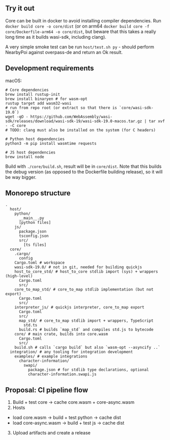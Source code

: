 ## Try it out

Core can be built in docker to avoid installing compiler dependencies. Run `docker build core -o core/dist` (or on arm64 `docker build core -f core/Dockerfile-arm64 -o core/dist`, but beware that this takes a really long time as it builds wasi-sdk, including clang).

A very simple smoke test can be run `host/test.sh py` - should perform NearbyPoi against overpass-de and return an Ok result. 

## Development requirements

macOS:
```
# Core dependencies
brew install rustup-init
brew install binaryen # for wasm-opt
rustup target add wasm32-wasi
# run from repo root (or extract so that there is `core/wasi-sdk-19.0`)
wget -qO - https://github.com/WebAssembly/wasi-sdk/releases/download/wasi-sdk-19/wasi-sdk-19.0-macos.tar.gz | tar xvf - -C core
# TODO: clang must also be installed on the system (for C headers)

# Python host dependencies
python3 -m pip install wasmtime requests

# JS host dependencies
brew install node
```

Build with `./core/build.sh`, result will be in `core/dist`. Note that this builds the debug version (as opposed to the Dockerfile building release), so it will be way bigger.

## Monorepo structure

```shell
.
  host/
    python/
	  __main__.py
	  [python files]
    js/
	  package.json
	  tsconfig.json
	  src/
	    [ts files]
  core/
    .cargo/
	  config
    Cargo.toml # workspace
	wasi-sdk-19.0/ # not in git, needed for building quickjs
	host_to_core_std/ # host_to_core stdlib import (sys) + wrappers (high-level)
	  Cargo.toml
	  src/
	core_to_map_std/ # core_to_map stdlib implementation (but not export)
	  Cargo.toml
	  src/
	interpreter_js/ # quickjs interpreter, core_to_map export
	  Cargo.toml
	  src/
	  map_std/ # core_to_map stdlib import + wrappers, TypeScript
	    std.ts
	  build.rs # builds `map_std` and compiles std.js to bytecode
	core/ # main crate, builds into core.wasm
	  Cargo.toml
	  src/
	build.sh # calls `cargo build` but also `wasm-opt --asyncify ..`
  integration/ # any tooling for integration development
	examples/ # example integrations
	  character-information/
	    swapi/
	      package.json # for stdlib type declarations, optional
          character-information.swapi.js
```

## Proposal: CI pipeline flow

1. Build + test core -> cache core.wasm + core-async.wasm
2. Hosts
  - load core.wasm -> build + test python -> cache dist
  - load core-async.wasm -> build + test js -> cache dist
3. Upload artifacts and create a release
